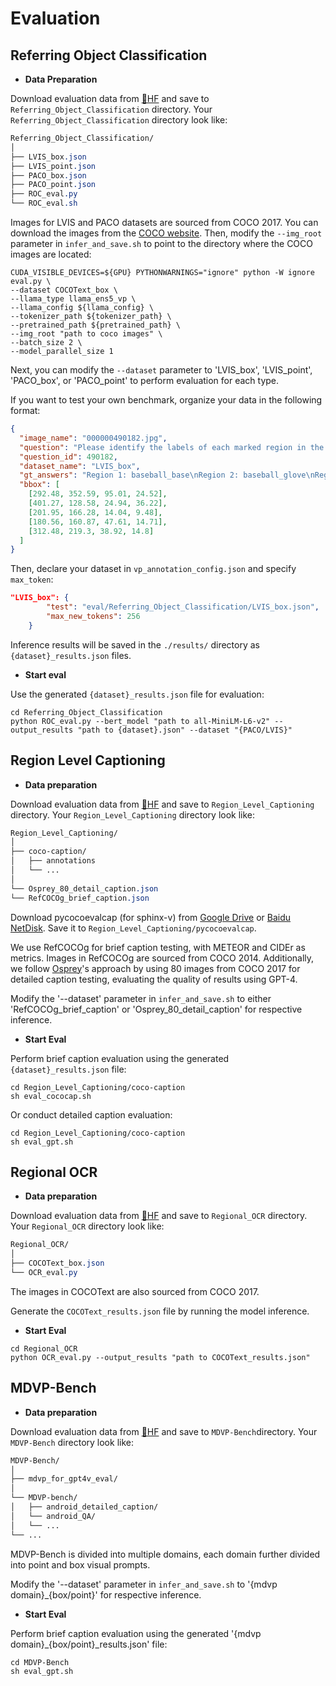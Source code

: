 # Evaluation

## Referring Object Classification

- **Data Preparation**

Download evaluation data from [🤗HF](https://huggingface.co/datasets/Afeng-x/Draw-and-Understand/tree/main/eval_dataset/Referring_Object_Classification) and save to `Referring_Object_Classification` directory. Your  `Referring_Object_Classification` directory look like:

```css
Referring_Object_Classification/
│
├── LVIS_box.json
├── LVIS_point.json
├── PACO_box.json
├── PACO_point.json
├── ROC_eval.py
└── ROC_eval.sh
```

Images for LVIS and PACO datasets are sourced from COCO 2017. You can download the images from the [COCO website](https://cocodataset.org/#download). Then, modify the `--img_root` parameter in `infer_and_save.sh` to point to the directory where the COCO images are located:

```shell
CUDA_VISIBLE_DEVICES=${GPU} PYTHONWARNINGS="ignore" python -W ignore eval.py \
--dataset COCOText_box \
--llama_type llama_ens5_vp \
--llama_config ${llama_config} \
--tokenizer_path ${tokenizer_path} \
--pretrained_path ${pretrained_path} \
--img_root "path to coco images" \
--batch_size 2 \
--model_parallel_size 1
```

Next, you can modify the `--dataset` parameter to 'LVIS_box', 'LVIS_point', 'PACO_box', or 'PACO_point' to perform evaluation for each type.

If you want to test your own benchmark, organize your data in the following format:

```json
{
  "image_name": "000000490182.jpg", 
  "question": "Please identify the labels of each marked region in the image.", 
  "question_id": 490182, 
  "dataset_name": "LVIS_box", 
  "gt_answers": "Region 1: baseball_base\nRegion 2: baseball_glove\nRegion 3: belt_buckle\nRegion 4: belt\nRegion 5: belt", 
  "bbox": [
    [292.48, 352.59, 95.01, 24.52], 
    [401.27, 128.58, 24.94, 36.22], 
    [201.95, 166.28, 14.04, 9.48], 
    [180.56, 160.87, 47.61, 14.71], 
    [312.48, 219.3, 38.92, 14.8]
  ]
}
```

Then, declare your dataset in `vp_annotation_config.json` and specify `max_token`:

```json
"LVIS_box": {
        "test": "eval/Referring_Object_Classification/LVIS_box.json",
        "max_new_tokens": 256
    }
```

Inference results will be saved in the `./results/` directory as `{dataset}_results.json` files.

- **Start eval**

Use the generated `{dataset}_results.json` file for evaluation:

```shell
cd Referring_Object_Classification
python ROC_eval.py --bert_model "path to all-MiniLM-L6-v2" --output_results "path to {dataset}.json" --dataset "{PACO/LVIS}"
```

## Region Level Captioning

- **Data preparation**

Download evaluation data from [🤗HF](https://huggingface.co/datasets/Afeng-x/Draw-and-Understand/tree/main/eval_dataset/Region_Level_Captioning) and save to `Region_Level_Captioning` directory. Your  `Region_Level_Captioning` directory look like:

```css
Region_Level_Captioning/
│
├── coco-caption/
│   ├── annotations
│   └── ...
│
└── Osprey_80_detail_caption.json
└── RefCOCOg_brief_caption.json
```

Download pycocoevalcap (for sphinx-v) from [Google Drive](https://drive.google.com/file/d/1PxH_1E2xSLAqwjn7bdM8qmRnp30lqKq3/view?usp=sharing) or [Baidu NetDisk](https://pan.baidu.com/s/1Y5LAagvYmI4Gtobrdc22iw?pwd=bn0g). Save it to `Region_Level_Captioning/pycocoevalcap`.

We use RefCOCOg for brief caption testing, with METEOR and CIDEr as metrics. Images in RefCOCOg are sourced from COCO 2014. Additionally, we follow [Osprey](https://github.com/circleradon/osprey)'s approach by using 80 images from COCO 2017 for detailed caption testing, evaluating the quality of results using GPT-4.

Modify the '--dataset' parameter in `infer_and_save.sh` to either 'RefCOCOg_brief_caption' or 'Osprey_80_detail_caption' for respective inference.

- **Start Eval**

Perform brief caption evaluation using the generated `{dataset}_results.json` file:

```shell
cd Region_Level_Captioning/coco-caption
sh eval_cococap.sh
```

Or conduct detailed caption evaluation:

```shell
cd Region_Level_Captioning/coco-caption
sh eval_gpt.sh
```

## Regional OCR

- **Data preparation**

Download evaluation data from [🤗HF](https://huggingface.co/datasets/Afeng-x/Draw-and-Understand/tree/main/eval_dataset/Regional_OCR) and save to `Regional_OCR` directory. Your  `Regional_OCR` directory look like:

```css
Regional_OCR/
│
├── COCOText_box.json
└── OCR_eval.py
```

The images in COCOText are also sourced from COCO 2017.

Generate the `COCOText_results.json` file by running the model inference.

- **Start Eval**

```shell
cd Regional_OCR
python OCR_eval.py --output_results "path to COCOText_results.json"
```

## MDVP-Bench

- **Data preparation**

Download evaluation data from [🤗HF](https://huggingface.co/datasets/Afeng-x/Draw-and-Understand/tree/main/MDVP-bench) and save to `MDVP-Bench`directory. Your  `MDVP-Bench` directory look like:

```css
MDVP-Bench/
│
├── mdvp_for_gpt4v_eval/
│
└── MDVP-bench/
│   ├── android_detailed_caption/
│   └── android_QA/
│   └── ...
└── ...
```

MDVP-Bench is divided into multiple domains, each domain further divided into point and box visual prompts.

Modify the '--dataset' parameter in `infer_and_save.sh` to '{mdvp domain}_{box/point}' for respective inference.

- **Start Eval**

Perform brief caption evaluation using the generated '{mdvp domain}_{box/point}_results.json' file:

```shell
cd MDVP-Bench
sh eval_gpt.sh
```
